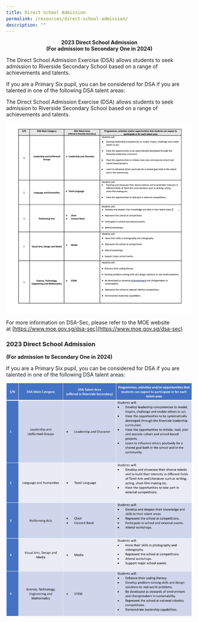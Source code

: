 ```yaml
---
title: Direct School Admission
permalink: /resources/direct-school-admission/
description: ""
---
```

<center><b>2023 Direct School Admission<br>(For admission to Secondary One in 2024)</b></center>

The Direct School Admission Exercise (DSA) allows students to seek admission to Riverside Secondary School based on a range of achievements and talents.

If you are a Primary Six pupil, you can be considered for DSA if you are talented in one of the following DSA talent areas:


The Direct School Admission Exercise (DSA) allows students to seek admission to Riverside Secondary School based on a range of achievements and talents.

![](/images/dsa_2024.png)
  

For more information on DSA-Sec, please refer to the MOE website at&nbsp;[https://www.moe.gov.sg/dsa-sec](https://www.moe.gov.sg/dsa-sec)

  

### 2023 Direct School Admission

**(For admission to Secondary One in 2024)**

If you are a Primary Six pupil, you can be considered for DSA if you are talented in one of the following DSA talent areas:

![](/images/dsa%202023%20v3.png)